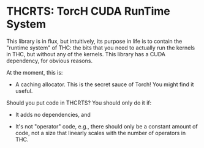 # THCRTS: TorcH CUDA RunTime System

This library is in flux, but intuitively, its purpose in life is to contain
the "runtime system" of THC: the bits that you need to actually run the
kernels in THC, but without any of the kernels.  This library has a CUDA
dependency, for obvious reasons.

At the moment, this is:

- A caching allocator.  This is the secret sauce of Torch!  You might find
  it useful.

Should you put code in THCRTS?  You should only do it if:

- It adds no dependencies, and

- It's not "operator" code, e.g., there should only be a constant amount
  of code, not a size that linearly scales with the number of operators
  in THC.
